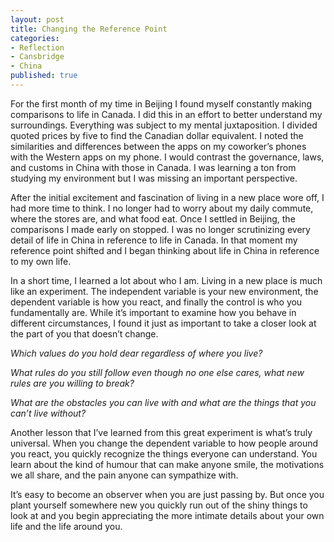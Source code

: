 ```yaml
---
layout: post
title: Changing the Reference Point
categories:
- Reflection
- Cansbridge
- China
published: true
---
```


For the first month of my time in Beijing I found myself constantly making comparisons to life in Canada. I did this in an effort to better understand my surroundings. Everything was subject to my mental juxtaposition. I divided quoted prices by five to find the Canadian dollar equivalent. I noted the similarities and differences between the apps on my coworker’s phones with the Western apps on my phone. I would contrast the governance, laws, and customs in China with those in Canada. I was learning a ton from studying my environment but I was missing an important perspective.

After the initial excitement and fascination of living in a new place wore off, I had more time to think. I no longer had to worry about my daily commute, where the stores are, and what food eat. Once I settled in Beijing, the comparisons I made early on stopped. I was no longer scrutinizing every detail of life in China in reference to life in Canada. In that moment my reference point shifted and I began thinking about life in China in reference to my own life.

In a short time, I learned a lot about who I am. Living in a new place is much like an experiment. The independent variable is your new environment, the dependent variable is how you react, and finally the control is who you fundamentally are. While it’s important to examine how you behave in different circumstances, I found it just as important to take a closer look at the part of you that doesn’t change.

_Which values do you hold dear regardless of where you live?_

_What rules do you still follow even though no one else cares, what new rules are you willing to break?_

_What are the obstacles you can live with and what are the things that you can’t live without?_

Another lesson that I’ve learned from this great experiment is what’s truly universal. When you change the dependent variable to how people around you react, you quickly recognize the things everyone can understand. You learn about the kind of humour that can make anyone smile, the motivations we all share, and the pain anyone can sympathize with.

It’s easy to become an observer when you are just passing by. But once you plant yourself somewhere new you quickly run out of the shiny things to look at and you begin appreciating the more intimate details about your own life and the life around you.
